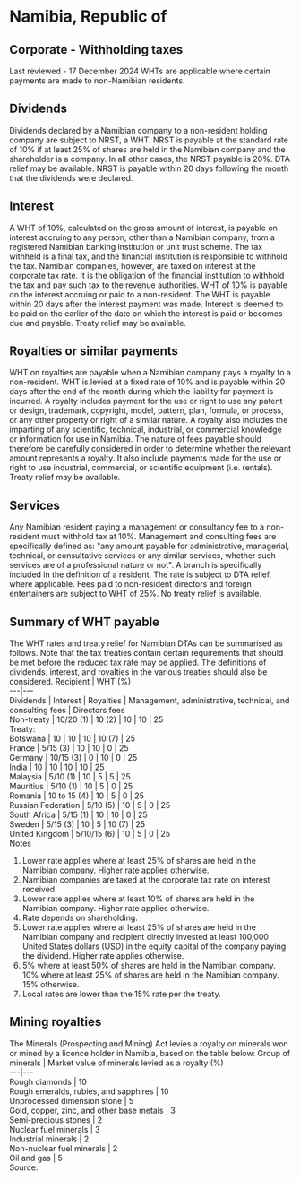 # Namibia, Republic of
## Corporate - Withholding taxes
Last reviewed - 17 December 2024
WHTs are applicable where certain payments are made to non-Namibian residents.
## Dividends
Dividends declared by a Namibian company to a non-resident holding company are subject to NRST, a WHT. NRST is payable at the standard rate of 10% if at least 25% of shares are held in the Namibian company and the shareholder is a company. In all other cases, the NRST payable is 20%. DTA relief may be available.
NRST is payable within 20 days following the month that the dividends were declared.
## Interest
A WHT of 10%, calculated on the gross amount of interest, is payable on interest accruing to any person, other than a Namibian company, from a registered Namibian banking institution or unit trust scheme. The tax withheld is a final tax, and the financial institution is responsible to withhold the tax.
Namibian companies, however, are taxed on interest at the corporate tax rate.
It is the obligation of the financial institution to withhold the tax and pay such tax to the revenue authorities.
WHT of 10% is payable on the interest accruing or paid to a non-resident. The WHT is payable within 20 days after the interest payment was made. Interest is deemed to be paid on the earlier of the date on which the interest is paid or becomes due and payable.
Treaty relief may be available.
## Royalties or similar payments
WHT on royalties are payable when a Namibian company pays a royalty to a non-resident. WHT is levied at a fixed rate of 10% and is payable within 20 days after the end of the month during which the liability for payment is incurred.
A royalty includes payment for the use or right to use any patent or design, trademark, copyright, model, pattern, plan, formula, or process, or any other property or right of a similar nature. A royalty also includes the imparting of any scientific, technical, industrial, or commercial knowledge or information for use in Namibia. The nature of fees payable should therefore be carefully considered in order to determine whether the relevant amount represents a royalty. It also include payments made for the use or right to use industrial, commercial, or scientific equipment (i.e. rentals).
Treaty relief may be available.
## Services
Any Namibian resident paying a management or consultancy fee to a non-resident must withhold tax at 10%.
Management and consulting fees are specifically defined as: "any amount payable for administrative, managerial, technical, or consultative services or any similar services, whether such services are of a professional nature or not".
A branch is specifically included in the definition of a resident.
The rate is subject to DTA relief, where applicable.
Fees paid to non-resident directors and foreign entertainers are subject to WHT of 25%. No treaty relief is available.
## Summary of WHT payable
The WHT rates and treaty relief for Namibian DTAs can be summarised as follows. Note that the tax treaties contain certain requirements that should be met before the reduced tax rate may be applied.
The definitions of dividends, interest, and royalties in the various treaties should also be considered.
Recipient | WHT (%)  
---|---  
Dividends | Interest | Royalties | Management, administrative, technical, and consulting fees | Directors fees  
Non-treaty | 10/20 (1) | 10 (2) | 10 | 10 | 25  
Treaty:  
Botswana | 10 | 10 | 10 | 10 (7) | 25  
France | 5/15 (3) | 10 | 10 | 0 | 25  
Germany | 10/15 (3) | 0 | 10 | 0 | 25  
India | 10 | 10 | 10 | 10 | 25  
Malaysia | 5/10 (1) | 10 | 5 | 5 | 25  
Mauritius | 5/10 (1) | 10 | 5 | 0 | 25  
Romania | 10 to 15 (4) | 10 | 5 | 0 | 25  
Russian Federation | 5/10 (5) | 10 | 5 | 0 | 25  
South Africa | 5/15 (1) | 10 | 10 | 0 | 25  
Sweden | 5/15 (3) | 10 | 5 | 10 (7) | 25  
United Kingdom | 5/10/15 (6) | 10 | 5 | 0 | 25  
Notes
  1. Lower rate applies where at least 25% of shares are held in the Namibian company. Higher rate applies otherwise.
  2. Namibian companies are taxed at the corporate tax rate on interest received.
  3. Lower rate applies where at least 10% of shares are held in the Namibian company. Higher rate applies otherwise.
  4. Rate depends on shareholding.
  5. Lower rate applies where at least 25% of shares are held in the Namibian company and recipient directly invested at least 100,000 United States dollars (USD) in the equity capital of the company paying the dividend. Higher rate applies otherwise.
  6. 5% where at least 50% of shares are held in the Namibian company. 10% where at least 25% of shares are held in the Namibian company. 15% otherwise.
  7. Local rates are lower than the 15% rate per the treaty.


## Mining royalties
The Minerals (Prospecting and Mining) Act levies a royalty on minerals won or mined by a licence holder in Namibia, based on the table below:
Group of minerals | Market value of minerals levied as a royalty (%)  
---|---  
Rough diamonds | 10  
Rough emeralds, rubies, and sapphires | 10  
Unprocessed dimension stone | 5  
Gold, copper, zinc, and other base metals | 3  
Semi-precious stones | 2  
Nuclear fuel minerals | 3  
Industrial minerals | 2  
Non-nuclear fuel minerals | 2  
Oil and gas | 5  
Source: 
